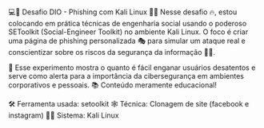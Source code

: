 
💻🚨 Desafio DIO - Phishing com Kali Linux 🐧🎯
Nesse desafio 🔥, estou colocando em prática técnicas de engenharia social usando o poderoso SEToolkit (Social-Engineer Toolkit) no ambiente Kali Linux. O foco é criar uma página de phishing personalizada 🎭 para simular um ataque real e conscientizar sobre os riscos da segurança da informação 🔐🧠.

🧪 Esse experimento mostra o quanto é fácil enganar usuários desatentos e serve como alerta para a importância da cibersegurança em ambientes corporativos e pessoais.
📚 Conteúdo meramente educacional!

🛠️ Ferramenta usada: setoolkit
🕸️ Técnica: Clonagem de site (facebook e instagram)
🧑‍💻 Sistema: Kali Linux
